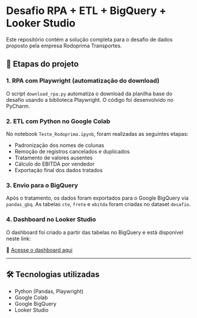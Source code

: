 # Desafio RPA + ETL + BigQuery + Looker Studio

Este repositório contém a solução completa para o desafio de dados proposto pela empresa Rodoprima Transportes.

## 🚀 Etapas do projeto

### 1. RPA com Playwright (automatização do download)
O script `download_rpa.py` automatiza o download da planilha base do desafio usando a biblioteca Playwright. O código foi desenvolvido no PyCharm.

### 2. ETL com Python no Google Colab
No notebook `Teste_Rodoprima.ipynb`, foram realizadas as seguintes etapas:
- Padronização dos nomes de colunas
- Remoção de registros cancelados e duplicados
- Tratamento de valores ausentes
- Cálculo do EBITDA por vendedor
- Exportação final dos dados tratados

### 3. Envio para o BigQuery
Após o tratamento, os dados foram exportados para o Google BigQuery via `pandas_gbq`. As tabelas `cte`, `frete` e `ebitda` foram criadas no dataset `desafio`.

### 4. Dashboard no Looker Studio
O dashboard foi criado a partir das tabelas no BigQuery e está disponível neste link:

🔗 [Acesse o dashboard aqui](https://lookerstudio.google.com/s/mqYj6I77lrc)

---

## 🛠 Tecnologias utilizadas

- Python (Pandas, Playwright)
- Google Colab
- Google BigQuery
- Looker Studio

